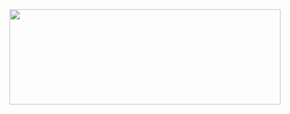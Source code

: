 <img align="left" width="480" height="170" src="[https://github.com/MenghaoZhao/RSNA2023kaggle/blob/master/rnsa_pipeline.jpeg](https://github.com/MenghaoZhao/RSNA2023kaggle/blob/master/rnsa_pipeline.jpeg)https://github.com/MenghaoZhao/RSNA2023kaggle/blob/master/rnsa_pipeline.jpeg">
